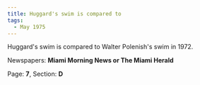 ```yaml
---  
title: Huggard's swim is compared to  
tags:  
  - May 1975  
---  
```

  
Huggard's swim is compared to Walter Polenish's swim in 1972.  
  
Newspapers: **Miami Morning News or The Miami Herald**  
  
Page: **7**, Section: **D** 
